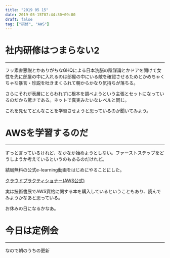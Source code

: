 ```yaml
---
title: "2019 05 15"
date: 2019-05-15T07:44:30+09:00
draft: false
tag: ["研修", "AWS"]
---
```

# 社内研修はつまらない2
---
フッ素害悪説とかありがちなGHQによる日本洗脳の陰謀論とかドアを開けて女性を先に部屋の中に入れるのは部屋の中にいる敵を確認させるためとかめちゃくちゃな暴言・珍説を吐きまくられて朝からかなり気持ちが落ちる。

さらにそれが表層にとらわれずに根本を調べようという主張とセットになっているのだから驚きである。ネットで真実みたいなレベルと同じ。

これを見せてどんなことを学習させようと思っているのか聞いてみよう。

# AWSを学習するのだ
---
ずっと言っているけれど、なかなか始めようとしない。ファーストステップをどうしようか考えているというのもあるのだけれど。

結局無料の公式e-learning動画をはじめにやることにした。

[クラウドプラクティショナー(AWS公式)](https://aws.amazon.com/jp/training/path-cloudpractitioner/)

実は技術書展でAWS資格に関する本を購入しているということもあり、読んでみようかなあと思っている。

お休みの日になるかなあ。

# 今日は定例会
---
なので朝のうちの更新